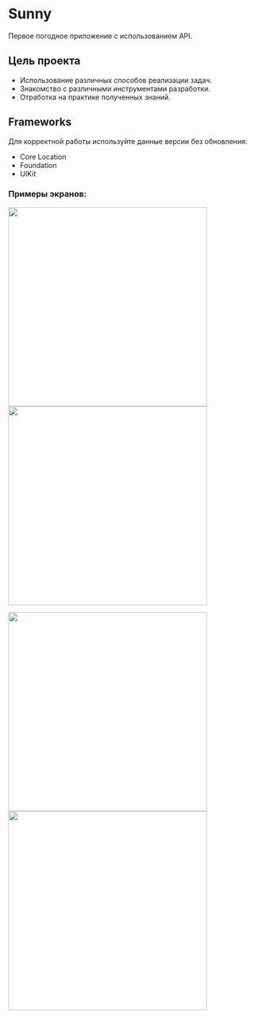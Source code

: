 # Sunny
Первое погодное приложение с использованием API.

## Цель проекта 
- Использование различных способов реализации задач. 
- Знакомство с различными инструментами разработки.
- Отработка на практике полученных знаний. 

## Frameworks 
Для корректной работы используйте данные версии без обновления: 
  
- Core Location 
- Foundation
- UIKit
  

### Примеры экранов:

<img src="./Screenshots/1.png" width="400" />      <img src="./Screenshots/2.png" width="400" /> 


<img src="./Screenshots/3.png" width="400" />     <img src="./Screenshots/4.png" width="400" />
  
